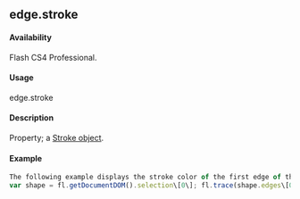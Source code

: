 ## edge.stroke

#### Availability

Flash CS4 Professional.

#### Usage

edge.stroke

#### Description

Property; a [Stroke object](#!wielmic/developers-animatesdk-docs/test/Stroke_object/stroke_summary.md).

#### Example

```javascript
The following example displays the stroke color of the first edge of the selected object:
var shape = fl.getDocumentDOM().selection\[0\]; fl.trace(shape.edges\[0\].stroke.color);

```